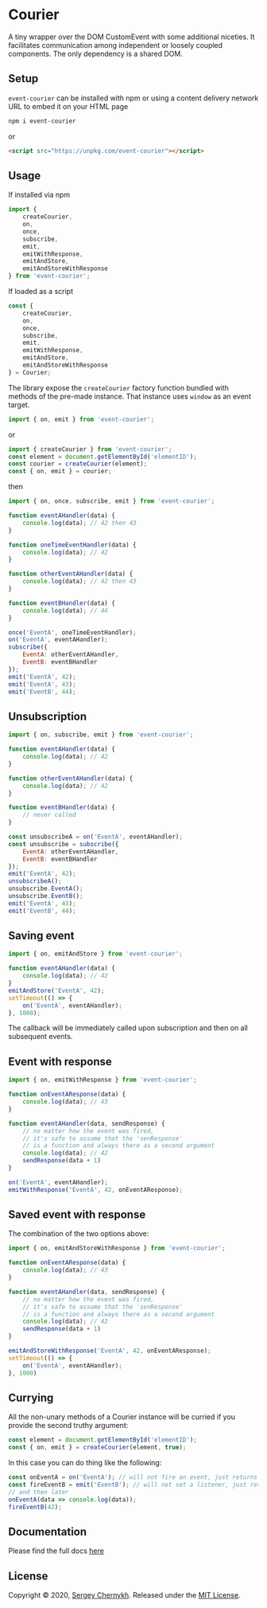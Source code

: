 # Courier

A tiny wrapper over the DOM CustomEvent with some additional niceties. It facilitates communication among independent or loosely coupled components. The only dependency is a shared DOM.

## Setup
```event-courier``` can be installed with npm or using a content delivery network URL to embed it on your HTML page

```bash
npm i event-courier
```

or

```html
<script src="https://unpkg.com/event-courier"></script>
```

## Usage
If installed via npm
```javascript
import {
    createCourier,
    on,
    once,
    subscribe,
    emit,
    emitWithResponse,
    emitAndStore,
    emitAndStoreWithResponse
} from 'event-courier';
```
If loaded as a script
```javascript
const {
    createCourier,
    on,
    once,
    subscribe,
    emit,
    emitWithResponse,
    emitAndStore,
    emitAndStoreWithResponse
} = Courier;
```
The library expose the ```createCourier``` factory function bundled with methods of the pre-made instance. That instance uses ```window``` as an event target.
```javascript
import { on, emit } from 'event-courier';
```
or
```javascript
import { createCourier } from 'event-courier';
const element = document.getElementById('elementID');
const courier = createCourier(element);
const { on, emit } = courier;
```
then
```javascript
import { on, once, subscribe, emit } from 'event-courier';

function eventAHandler(data) {
    console.log(data); // 42 then 43
}

function oneTimeEventHandler(data) {
    console.log(data); // 42
}

function otherEventAHandler(data) {
    console.log(data); // 42 then 43
}

function eventBHandler(data) {
    console.log(data); // 44
}

once('EventA', oneTimeEventHandler);
on('EventA', eventAHandler);
subscribe({
    EventA: otherEventAHandler,
    EventB: eventBHandler
});
emit('EventA', 42);
emit('EventA', 43);
emit('EventB', 44);
```

## Unsubscription
```javascript
import { on, subscribe, emit } from 'event-courier';

function eventAHandler(data) {
    console.log(data); // 42
}

function otherEventAHandler(data) {
    console.log(data); // 42
}

function eventBHandler(data) {
    // never called
}

const unsubscribeA = on('EventA', eventAHandler);
const unsubscribe = subscribe({
    EventA: otherEventAHandler,
    EventB: eventBHandler
});
emit('EventA', 42);
unsubscribeA();
unsubscribe.EventA();
unsubscribe.EventB();
emit('EventA', 43);
emit('EventB', 44);
```

## Saving event
```javascript
import { on, emitAndStore } from 'event-courier';

function eventAHandler(data) {
    console.log(data); // 42
}
emitAndStore('EventA', 42);
setTimeout(() => {
    on('EventA', eventAHandler);
}, 1000);
```
The callback will be immediately called upon subscription and then on all subsequent events.

## Event with response
```javascript
import { on, emitWithResponse } from 'event-courier';

function onEventAResponse(data) {
    console.log(data); // 43
}

function eventAHandler(data, sendResponse) {
    // no matter how the event was fired,
    // it's safe to assume that the 'senResponse'
    // is a function and always there as a second argument
    console.log(data); // 42
    sendResponse(data + 1)
}

on('EventA', eventAHandler);
emitWithResponse('EventA', 42, onEventAResponse);
```

## Saved event with response
The combination of the two options above:
```javascript
import { on, emitAndStoreWithResponse } from 'event-courier';

function onEventAResponse(data) {
    console.log(data); // 43
}

function eventAHandler(data, sendResponse) {
    // no matter how the event was fired,
    // it's safe to assume that the 'senResponse'
    // is a function and always there as a second argument
    console.log(data); // 42
    sendResponse(data + 1)
}

emitAndStoreWithResponse('EventA', 42, onEventAResponse);
setTimeout(() => {
    on('EventA', eventAHandler);
}, 1000)
```

## Currying
All the non-unary methods of a Courier instance will be curried if you provide the second truthy argument:
```javascript
const element = document.getElementById('elementID');
const { on, emit } = createCourier(element, true);
```
In this case you can do thing like the following:
```javascript
const onEventA = on('EventA'); // will not fire an event, just returns a function
const fireEventB = emit('EventB'); // will not set a listener, just returns a function
// and then later
onEventA(data => console.log(data));
fireEventB(42);
```

## Documentation
Please find the full docs [here](https://serglider.github.io/Courier/)

## License

Copyright © 2020, [Sergey Chernykh](https://github.com/serglider).
Released under the [MIT License](LICENSE).